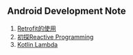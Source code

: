 ## Android Development Note

1. [Retrofit的使用](1_using_retrofit.md)
2. [初探Reactive Programming](2_reactive_programming.md)
3. [Kotlin Lambda](3_kotlin_lambda.md)
